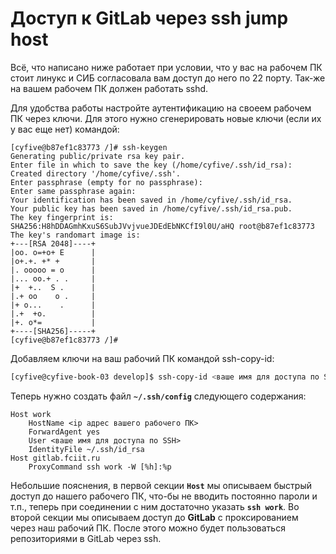 # Доступ к GitLab через ssh jump host



Всё, что написано ниже работает при условии, что у вас на рабочем ПК стоит линукс и СИБ согласовала вам доступ до него по 22 порту. Так-же на вашем рабочем ПК должен работать sshd.

Для удобства работы настройте аутентификацию на своеем рабочем ПК через ключи. Для этого нужно сгенерировать новые ключи (если их у вас еще нет) командой:

```
[cyfive@b87ef1c83773 /]# ssh-keygen
Generating public/private rsa key pair.
Enter file in which to save the key (/home/cyfive/.ssh/id_rsa):
Created directory '/home/cyfive/.ssh'.
Enter passphrase (empty for no passphrase):
Enter same passphrase again:
Your identification has been saved in /home/cyfive/.ssh/id_rsa.
Your public key has been saved in /home/cyfive/.ssh/id_rsa.pub.
The key fingerprint is:
SHA256:H8hDDAGmhKxuS6SubJVvjvueJDEdEbNKCfI9l0U/aHQ root@b87ef1c83773 
The key's randomart image is:
+---[RSA 2048]----+
|oo. o=+o+ E      |
|o+.+. +* +       | 
|. ooooo = o      | 
|... oo.+ . .     | 
|+  +..  S .      | 
|.+ oo    o .     | 
|+ o...    .      | 
|.+  +o.          | 
|+. o*=           |
+----[SHA256]-----+
[cyfive@b87ef1c83773 /]# 
```

Добавляем ключи на ваш рабочий ПК командой ssh-copy-id:

```bash
[cyfive@cyfive-book-03 develop]$ ssh-copy-id <ваше имя для доступа по SSH>@<ip адрес вашего рабочего ПК>
```

Теперь нужно создать файл **`~/.ssh/config`** следующего содержания:

```
Host work
    HostName <ip адрес вашего рабочего ПК>
    ForwardAgent yes
    User <ваше имя для доступа по SSH>
    IdentityFile ~/.ssh/id_rsa
Host gitlab.fciit.ru
    ProxyCommand ssh work -W [%h]:%p
```

Небольшие пояснения, в первой секции **`Host`** мы описываем быстрый доступ до нашего рабочего ПК, что-бы не вводить постоянно пароли и т.п., теперь при соединении с ним достаточно указать **`ssh work`**. Во второй секции мы описываем доступ до **GitLab** с проксированием через наш рабочий ПК. После этого можно будет пользоваться репозиториями в GitLab через ssh.

